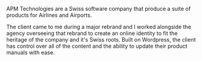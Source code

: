 APM Technologies are a Swiss software company that produce a suite of products for Airlines and Airports.

The client came to me during a major rebrand and I worked alongside the agency overseeing that rebrand to create an online identity to fit the heritage of the company and it's Swiss roots. Built on Wordpress, the client has control over all of the content and the ability to update their product manuals with ease. 
